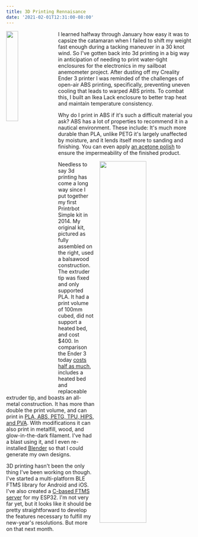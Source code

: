 ```yaml
---
title: 3D Printing Rennaisance
date: '2021-02-01T12:31:00-08:00'
---
```

<img style="float: left; margin:0 1em 0 0; width: 25%" src="/img/blog/enclosure.jpg"/> I learned halfway through January how easy it was to capsize the catamaran when I failed to shift my weight fast enough during a tacking maneuver in a 30 knot wind.  So I've gotten back into 3d printing in a big way in anticipation of needing to print water-tight enclosures for the electronics in my sailboat anemometer project.  After dusting off my Creality Ender 3 printer I was reminded of the challenges of open-air ABS printing, specifically, preventing uneven cooling that leads to warped ABS prints. To combat this, I built an Ikea Lack enclosure to better trap heat and maintain temperature consistency. 

 Why do I print in ABS if it's such a difficult material you ask?  ABS has a lot of properties to recommend it in a nautical environment. These include: It's much more durable than PLA, unlike PETG it's largely unaffected by moisture, and it lends itself more to sanding and finishing.  You can even apply [an acetone polish](https://all3dp.com/2/abs-smoothing-a-beginners-guide-to-abs-vapor-smoothing/) to ensure the impermeability of the finished product.

  <img style="float: right; margin:0 0 0 1em; width: 50%" src="/img/blog/printrbot.jpg"/>

Needless to say 3d printing has come a long way since I put together my first Printrbot Simple kit in 2014.  My original kit, pictured as fully assembled on the right, used a balsawood construction.  The extruder tip was fixed and only supported PLA. It had a print volume of 100mm cubed, did not support a heated bed, and cost $400.  In comparison the Ender 3 today [costs half as much](https://all3dp.com/1/creality-ender-3-3d-printer-review/), includes a heated bed and replaceable extruder tip, and boasts an all-metal construction. It has more than double the print volume, and can print in [PLA, ABS, PETG, TPU, HIPS, and PVA](https://all3dp.com/2/ender-3-filament-guide-materials-you-can-3d-print/).  With modifications it can also print in metalfill, wood, and glow-in-the-dark filament. I've had a blast using it, and I even re-installed [Blender](https://www.blender.org/) so that I could generate my own designs.  

3D printing hasn't been the only thing I've been working on though.  I've started a multi-platform BLE FTMS library for Android and iOS.  I've also created a [C-based FTMS server](https://github.com/jamesjmtaylor/esp32-ftms-server) for my ESP32.  I'm not very far yet, but it looks like it should be pretty straightforward to develop the features necessary to fulfill my new-year's resolutions.  But more on that next month.
